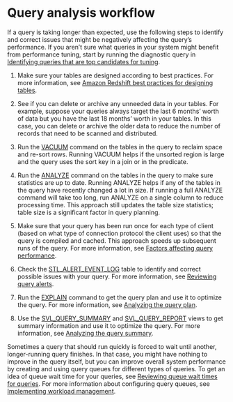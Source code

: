 # Query analysis workflow<a name="c-query-analysis-process"></a>

If a query is taking longer than expected, use the following steps to identify and correct issues that might be negatively affecting the query’s performance\. If you aren’t sure what queries in your system might benefit from performance tuning, start by running the diagnostic query in [Identifying queries that are top candidates for tuning](diagnostic-queries-for-query-tuning.md#identify-queries-that-are-top-candidates-for-tuning)\.

1. Make sure your tables are designed according to best practices\. For more information, see [Amazon Redshift best practices for designing tables](c_designing-tables-best-practices.md)\.

1. See if you can delete or archive any unneeded data in your tables\. For example, suppose your queries always target the last 6 months’ worth of data but you have the last 18 months’ worth in your tables\. In this case, you can delete or archive the older data to reduce the number of records that need to be scanned and distributed\.

1. Run the [VACUUM](r_VACUUM_command.md) command on the tables in the query to reclaim space and re\-sort rows\. Running VACUUM helps if the unsorted region is large and the query uses the sort key in a join or in the predicate\.

1. Run the [ANALYZE](r_ANALYZE.md) command on the tables in the query to make sure statistics are up to date\. Running ANALYZE helps if any of the tables in the query have recently changed a lot in size\. If running a full ANALYZE command will take too long, run ANALYZE on a single column to reduce processing time\. This approach still updates the table size statistics; table size is a significant factor in query planning\.

1. Make sure that your query has been run once for each type of client \(based on what type of connection protocol the client uses\) so that the query is compiled and cached\. This approach speeds up subsequent runs of the query\. For more information, see [Factors affecting query performance](c-query-performance.md)\.

1. Check the [STL\_ALERT\_EVENT\_LOG](r_STL_ALERT_EVENT_LOG.md) table to identify and correct possible issues with your query\. For more information, see [Reviewing query alerts](c-reviewing-query-alerts.md)\.

1. Run the [EXPLAIN](r_EXPLAIN.md) command to get the query plan and use it to optimize the query\. For more information, see [Analyzing the query plan](c-analyzing-the-query-plan.md)\.

1. Use the [SVL\_QUERY\_SUMMARY](r_SVL_QUERY_SUMMARY.md) and [SVL\_QUERY\_REPORT](r_SVL_QUERY_REPORT.md) views to get summary information and use it to optimize the query\. For more information, see [Analyzing the query summary](c-analyzing-the-query-summary.md)\.

Sometimes a query that should run quickly is forced to wait until another, longer\-running query finishes\. In that case, you might have nothing to improve in the query itself, but you can improve overall system performance by creating and using query queues for different types of queries\. To get an idea of queue wait time for your queries, see [Reviewing queue wait times for queries](diagnostic-queries-for-query-tuning.md#review-queue-wait-times-for-queries)\. For more information about configuring query queues, see [Implementing workload management](cm-c-implementing-workload-management.md)\.